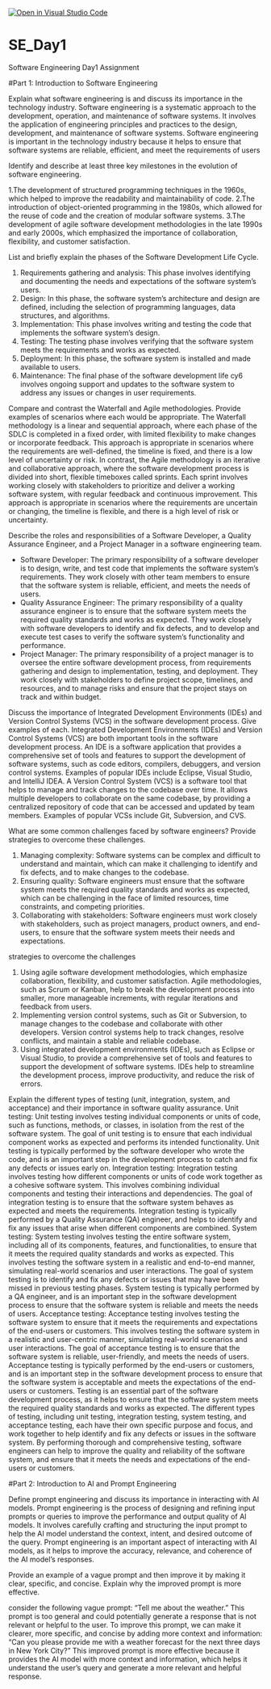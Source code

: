 [![Open in Visual Studio Code](https://classroom.github.com/assets/open-in-vscode-2e0aaae1b6195c2367325f4f02e2d04e9abb55f0b24a779b69b11b9e10269abc.svg)](https://classroom.github.com/online_ide?assignment_repo_id=15570004&assignment_repo_type=AssignmentRepo)
# SE_Day1
Software Engineering Day1 Assignment

#Part 1: Introduction to Software Engineering

Explain what software engineering is and discuss its importance in the technology industry.
Software engineering is a systematic approach to the development, operation, and maintenance of software systems. It involves the application of engineering principles and practices to the design, development, and maintenance of software systems. 
Software engineering is important in the technology industry because it helps to ensure that software systems are reliable, efficient, and meet the requirements of users


Identify and describe at least three key milestones in the evolution of software engineering.

1.The development of structured programming techniques in the 1960s, which helped to improve the readability and maintainability of code.
2.The introduction of object-oriented programming in the 1980s, which allowed for the reuse of code and the creation of modular software systems.
3.The development of agile software development methodologies in the late 1990s and early 2000s, which emphasized the importance of collaboration, flexibility, and customer satisfaction.

List and briefly explain the phases of the Software Development Life Cycle.

1. Requirements gathering and analysis: This phase involves identifying and documenting the needs and expectations of the software system’s users.
2. Design: In this phase, the software system’s architecture and design are defined, including the selection of programming languages, data structures, and algorithms.
3. Implementation: This phase involves writing and testing the code that implements the software system’s design.
4. Testing: The testing phase involves verifying that the software system meets the requirements and works as expected.
5. Deployment: In this phase, the software system is installed and made available to users.
6. Maintenance: The final phase of the software development life cy6 involves ongoing support and updates to the software system to address any issues or changes in user requirements.


Compare and contrast the Waterfall and Agile methodologies. Provide examples of scenarios where each would be appropriate.
The Waterfall methodology is a linear and sequential approach, where each phase of the SDLC is completed in a fixed order, with limited flexibility to make changes or incorporate feedback. This approach is appropriate in scenarios where the requirements are well-defined, the timeline is fixed, and there is a low level of uncertainty or risk. In contrast, the Agile methodology is an iterative and collaborative approach, where the software development process is divided into short, flexible timeboxes called sprints. Each sprint involves working closely with stakeholders to prioritize and deliver a working software system, with regular feedback and continuous improvement. This approach is appropriate in scenarios where the requirements are uncertain or changing, the timeline is flexible, and there is a high level of risk or uncertainty.

Describe the roles and responsibilities of a Software Developer, a Quality Assurance Engineer, and a Project Manager in a software engineering team.

- Software Developer: The primary responsibility of a software developer is to design, write, and test code that implements the software system’s requirements. They work closely with other team members to ensure that the software system is reliable, efficient, and meets the needs of users.
- Quality Assurance Engineer: The primary responsibility of a quality assurance engineer is to ensure that the software system meets the required quality standards and works as expected. They work closely with software developers to identify and fix defects, and to develop and execute test cases to verify the software system’s functionality and performance.
- Project Manager: The primary responsibility of a project manager is to oversee the entire software development process, from requirements gathering and design to implementation, testing, and deployment. They work closely with stakeholders to define project scope, timelines, and resources, and to manage risks and ensure that the project stays on track and within budget.

Discuss the importance of Integrated Development Environments (IDEs) and Version Control Systems (VCS) in the software development process. Give examples of each.
Integrated Development Environments (IDEs) and Version Control Systems (VCS) are both important tools in the software development process. An IDE is a software application that provides a comprehensive set of tools and features to support the development of software systems, such as code editors, compilers, debuggers, and version control systems. Examples of popular IDEs include Eclipse, Visual Studio, and IntelliJ IDEA.
A Version Control System (VCS) is a software tool that helps to manage and track changes to the codebase over time. It allows multiple developers to collaborate on the same codebase, by providing a centralized repository of code that can be accessed and updated by team members. Examples of popular VCSs include Git, Subversion, and CVS.

What are some common challenges faced by software engineers? Provide strategies to overcome these challenges.

1. Managing complexity: Software systems can be complex and difficult to understand and maintain, which can make it challenging to identify and fix defects, and to make changes to the codebase.
2. Ensuring quality: Software engineers must ensure that the software system meets the required quality standards and works as expected, which can be challenging in the face of limited resources, time constraints, and competing priorities.
3. Collaborating with stakeholders: Software engineers must work closely with stakeholders, such as project managers, product owners, and end-users, to ensure that the software system meets their needs and expectations.

strategies to overcome the challenges 
1. Using agile software development methodologies, which emphasize collaboration, flexibility, and customer satisfaction. Agile methodologies, such as Scrum or Kanban, help to break the development process into smaller, more manageable increments, with regular iterations and feedback from users.
2. Implementing version control systems, such as Git or Subversion, to manage changes to the codebase and collaborate with other developers. Version control systems help to track changes, resolve conflicts, and maintain a stable and reliable codebase.
3.  Using integrated development environments (IDEs), such as Eclipse or Visual Studio, to provide a comprehensive set of tools and features to support the development of software systems. IDEs help to streamline the development process, improve productivity, and reduce the risk of errors.

Explain the different types of testing (unit, integration, system, and acceptance) and their importance in software quality assurance.
Unit testing: Unit testing involves testing individual components or units of code, such as functions, methods, or classes, in isolation from the rest of the software system. The goal of unit testing is to ensure that each individual component works as expected and performs its intended functionality. Unit testing is typically performed by the software developer who wrote the code, and is an important step in the development process to catch and fix any defects or issues early on.
Integration testing: Integration testing involves testing how different components or units of code work together as a cohesive software system. This involves combining individual components and testing their interactions and dependencies. The goal of integration testing is to ensure that the software system behaves as expected and meets the requirements. Integration testing is typically performed by a Quality Assurance (QA) engineer, and helps to identify and fix any issues that arise when different components are combined.
System testing: System testing involves testing the entire software system, including all of its components, features, and functionalities, to ensure that it meets the required quality standards and works as expected. This involves testing the software system in a realistic and end-to-end manner, simulating real-world scenarios and user interactions. The goal of system testing is to identify and fix any defects or issues that may have been missed in previous testing phases. System testing is typically performed by a QA engineer, and is an important step in the software development process to ensure that the software system is reliable and meets the needs of users.
Acceptance testing: Acceptance testing involves testing the software system to ensure that it meets the requirements and expectations of the end-users or customers. This involves testing the software system in a realistic and user-centric manner, simulating real-world scenarios and user interactions. The goal of acceptance testing is to ensure that the software system is reliable, user-friendly, and meets the needs of users. Acceptance testing is typically performed by the end-users or customers, and is an important step in the software development process to ensure that the software system is acceptable and meets the expectations of the end-users or customers.
Testing is an essential part of the software development process, as it helps to ensure that the software system meets the required quality standards and works as expected. The different types of testing, including unit testing, integration testing, system testing, and acceptance testing, each have their own specific purpose and focus, and work together to help identify and fix any defects or issues in the software system. By performing thorough and comprehensive testing, software engineers can help to improve the quality and reliability of the software system, and ensure that it meets the needs and expectations of the end-users or customers.

#Part 2: Introduction to AI and Prompt Engineering


Define prompt engineering and discuss its importance in interacting with AI models.
Prompt engineering is the process of designing and refining input prompts or queries to improve the performance and output quality of AI models. It involves carefully crafting and structuring the input prompt to help the AI model understand the context, intent, and desired outcome of the query. Prompt engineering is an important aspect of interacting with AI models, as it helps to improve the accuracy, relevance, and coherence of the AI model’s responses.

Provide an example of a vague prompt and then improve it by making it clear, specific, and concise. Explain why the improved prompt is more effective.

consider the following vague prompt:
“Tell me about the weather.”
This prompt is too general and could potentially generate a response that is not relevant or helpful to the user. To improve this prompt, we can make it clearer, more specific, and concise by adding more context and information:
“Can you please provide me with a weather forecast for the next three days in New York City?”
This improved prompt is more effective because it provides the AI model with more context and information, which helps it understand the user’s query and generate a more relevant and helpful response.
